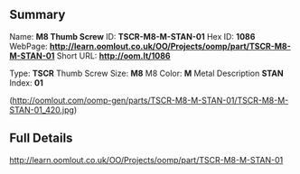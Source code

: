 

 ## Summary
Name: __M8 Thumb Screw__
ID: __TSCR-M8-M-STAN-01__
Hex ID: __1086__
WebPage: __http://learn.oomlout.co.uk/OO/Projects/oomp/part/TSCR-M8-M-STAN-01__
Short URL: __http://oom.lt/1086__

Type: __TSCR__ Thumb Screw 
Size: __M8__ M8 
Color: __M__ Metal 
Description __STAN__  
Index: __01__


(http://oomlout.com/oomp-gen/parts/TSCR-M8-M-STAN-01/TSCR-M8-M-STAN-01_420.jpg)


 ## Full Details
 http://learn.oomlout.co.uk/OO/Projects/oomp/part/TSCR-M8-M-STAN-01














